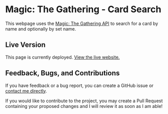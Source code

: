 # Magic: The Gathering - Card Search

This webpage uses the [Magic: The Gathering API](https://docs.magicthegathering.io/) to search for a card by name and optionally by set name.

## Live Version

This page is currently deployed. [View the live website.](https://www.nhcarrigan.com/mtg-search)

## Feedback, Bugs, and Contributions

If you have feedback or a bug report, you can create a GitHub issue or [contact me directly](https://contact.nhcarrigan.com).

If you would like to contribute to the project, you may create a Pull Request containing your proposed changes and I will review it as soon as I am able!
